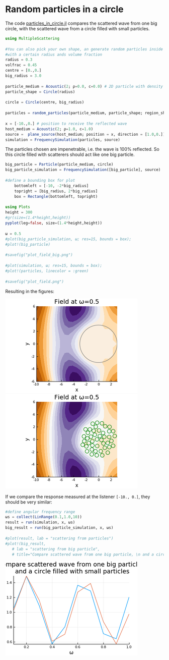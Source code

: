 # Random particles in a circle

The code [particles_in_circle.jl](particles_in_circle.jl) compares the scattered wave from one big circle, with the scattered wave from a circle filled with small particles.

```julia
using MultipleScattering

#You can also pick your own shape, an generate random particles inside it
#with a certain radius ands volume fraction
radius = 0.3
volfrac = 0.45
centre = [0.,0.]
big_radius = 3.0

particle_medium = Acoustic(2; ρ=0.0, c=0.0) # 2D particle with density ρ = 0.0 and soundspeed c = 0.0
particle_shape = Circle(radius)

circle = Circle(centre, big_radius)

particles = random_particles(particle_medium, particle_shape; region_shape = circle, volume_fraction = volfrac, seed=1)

x = [-10.,0.] # position to receive the reflected wave
host_medium = Acoustic(2; ρ=1.0, c=1.0)
source =  plane_source(host_medium; position = x, direction = [1.0,0.])
simulation = FrequencySimulation(particles, source)
```
The particles chosen are impenetrable, i.e. the wave is 100\% reflected. So this circle filled with scatterers should act like one big particle.
```julia
big_particle = Particle(particle_medium, circle)
big_particle_simulation = FrequencySimulation([big_particle], source)

#define a bounding box for plot
    bottomleft = [-10, -2*big_radius]
    topright = [big_radius, 2*big_radius]
    box = Rectangle(bottomleft, topright)

using Plots
height = 300
#gr(size=(1.4*height,height))
pyplot(leg=false, size=(1.4*height,height))

ω = 0.5
#plot(big_particle_simulation, ω; res=15, bounds = box);
#plot!(big_particle)

#savefig("plot_field_big.png")

#plot(simulation, ω; res=15, bounds = box);
#plot!(particles, linecolor = :green)

#savefig("plot_field.png")
```
Resulting in the figures:

![The field with big particle](plot_field_big.png)
![The field with particles](plot_field.png)

If we compare the response measured at the listener `[-10., 0.]`, they should be very similar:
```julia
#define angular frequency range
ωs = collect(LinRange(0.1,1.0,10))
result = run(simulation, x, ωs)
big_result = run(big_particle_simulation, x, ωs)

#plot(result, lab = "scattering from particles")
#plot!(big_result,
   # lab = "scattering from big particle",
   # title="Compare scattered wave from one big particle, \n and a circle filled with small particles")
```
![The response comparison](plot_response_compare.png)
